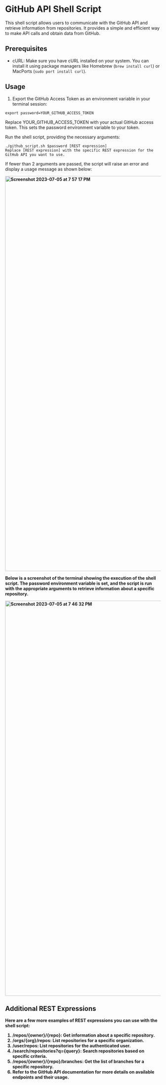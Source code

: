 # GitHub API Shell Script

This shell script allows users to communicate with the GitHub API and retrieve information from repositories. It provides a simple and efficient way to make API calls and obtain data from GitHub.

## Prerequisites

- cURL: Make sure you have cURL installed on your system. You can install it using package managers like Homebrew (`brew install curl`) or MacPorts (`sudo port install curl`).

## Usage

1. Export the GitHub Access Token as an environment variable in your terminal session:
   
```shell
export password=YOUR_GITHUB_ACCESS_TOKEN
```

Replace YOUR_GITHUB_ACCESS_TOKEN with your actual GitHub access token. This sets the password environment variable to your token.

Run the shell script, providing the necessary arguments:

```shell
./github_script.sh $password [REST expression]
Replace [REST expression] with the specific REST expression for the GitHub API you want to use.
```

If fewer than 2 arguments are passed, the script will raise an error and display a usage message as shown below:<b>



<img width="1280" alt="Screenshot 2023-07-05 at 7 57 17 PM" src="https://github.com/imsalmanmalik/GitHub-Api-Integration-Module/assets/121328365/f4b815dc-14ea-47e2-94a9-0ae69673ec3b">



Below is a screenshot of the terminal showing the execution of the shell script. The password environment variable is set, and the script is run with the appropriate arguments to retrieve information about a specific repository.<b>



<img width="1280" alt="Screenshot 2023-07-05 at 7 46 32 PM" src="https://github.com/imsalmanmalik/GitHub-Api-Integration-Module/assets/121328365/0eea9d27-96bd-4cb3-92ee-ea90e3f7ccf8">



## Additional REST Expressions

Here are a few more examples of REST expressions you can use with the shell script:

1. /repos/{owner}/{repo}: Get information about a specific repository.<b>
2. /orgs/{org}/repos: List repositories for a specific organization.<b>
3. /user/repos: List repositories for the authenticated user.<b>
4. /search/repositories?q={query}: Search repositories based on specific criteria.<b>
5. /repos/{owner}/{repo}/branches: Get the list of branches for a specific repository.<b>
6. Refer to the GitHub API documentation for more details on available endpoints and their usage.<b>

